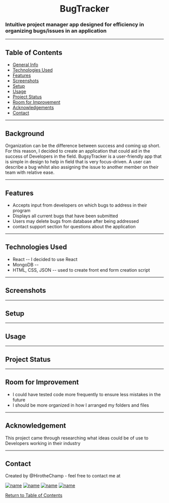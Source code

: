

 <h1 align="center">BugTracker</h1>


<h3>Intuitive project manager app designed for efficiency in organizing bugs/issues in an application</h3>

<hr></hr>


## Table of Contents
* [General Info](#general-information)
* [Technologies Used](#technologies-used)
* [Features](#features)
* [Screenshots](#screenshots)
* [Setup](#setup)
* [Usage](#usage)
* [Project Status](#project-status)
* [Room for Improvement](#room-for-improvement)
* [Acknowledgements](#acknowledgements)
* [Contact](#contact)

<hr></hr>

## Background
Organization can be the difference between success and coming up short. For this reason, I decided to create an application that could aid in the success of Developers in the field. BugsyTracker is a user-friendly app that is simple in design to help in field that is very focus-driven. A user can describe a bug whilst also assigning the issue to another member on their team with relative ease.  



<hr></hr>

## Features
* Accepts input from developers on which bugs to address in their program
* Displays all current bugs that have been submitted
* Users may delete bugs from database after being addressed
* contact support section for questions about the application 

<hr></hr>

## Technologies Used

* React -- I decided to use React 
* MongoDB -- 
* HTML, CSS, JSON -- used to create front end form creation script
<hr></hr>



## Screenshots


<hr></hr>

## Setup


<hr></hr>

## Usage

<hr></hr>

## Project Status

<hr></hr>

## Room for Improvement

* I could have tested code more frequently to ensure less mistakes in the future
* I should be more organized in how I arranged my folders and files

<hr></hr>

## Acknowledgement

This project came through researching what ideas could be of use to Developers working in their industry

<hr></hr>

## Contact

Created by @HirotheChamp - feel free to contact me at 

[![name](	https://img.shields.io/badge/LinkedIn-0077B5?style=for-the-badge&logo=linkedin&logoColor=white)](https://www.linkedin.com/in/kyle-young-173024106/)
[![name](	https://img.shields.io/badge/Facebook-1877F2?style=for-the-badge&logo=facebook&logoColor=white)](https://www.facebook.com/KyleYoungins)
[![name](	https://img.shields.io/badge/Instagram-E4405F?style=for-the-badge&logo=instagram&logoColor=white)](https://www.instagram.com/hirothechamp/)
[![name](https://img.shields.io/badge/Gmail-D14836?style=for-the-badge&logo=gmail&logoColor=white)](mailto:kyleyoungins94@gmail.com)

[Return to Table of Contents](#Table-of-Contents)
